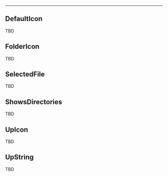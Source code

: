 ___

## DefaultIcon

TBD

## FolderIcon

TBD

## SelectedFile

TBD

## ShowsDirectories

TBD

## UpIcon

TBD

## UpString

TBD